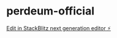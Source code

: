 # perdeum-official

[Edit in StackBlitz next generation editor ⚡️](https://stackblitz.com/~/github.com/amaris004/perdeum-official)